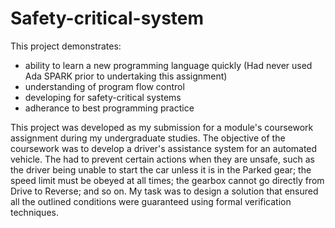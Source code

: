 # Safety-critical-system

This project demonstrates:

* ability to learn a new programming language quickly (Had never used Ada SPARK prior to undertaking this assignment)
* understanding of program flow control
* developing for safety-critical systems
* adherance to best programming practice

This project was developed as my submission for a module's coursework assignment during my undergraduate studies. The objective of the coursework was to develop a driver's assistance system for an automated vehicle. The had to prevent certain actions when they are unsafe, such as the driver being unable to start the car unless it is in the Parked gear; the speed limit must be obeyed at all times; the gearbox cannot go directly from Drive to Reverse; and so on. My task was to design a solution that ensured all the outlined conditions were guaranteed using formal verification techniques.

